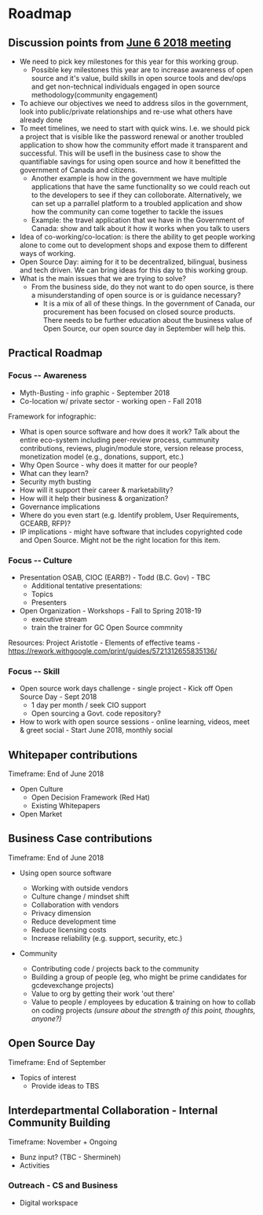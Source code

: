 # Roadmap

## Discussion points from [June 6 2018 meeting](June%206%202018%20WG%20meeting.md)

* We need to pick key milestones for this year for this working group.
  * Possible key milestones this year are to increase awareness of open source and it's value, build skills in open source tools and dev/ops and get non-technical individuals engaged in open source methodology(community engagement)
* To achieve our objectives we need to address silos in the government, look into public/private relationships and re-use what others have already done
* To meet timelines, we need to start with quick wins. I.e. we should pick a project that is visible like the password renewal or another troubled application to show how the community effort made it transparent and successful. This will be usefl in the business case to show the quantifiable savings for using open source and how it benefitted the government of Canada and citizens.
  * Another example is how in the government we have multiple applications that have the same functionality so we could reach out to the developers to see if they can colloborate. Alternatively, we can set up a parrallel platform to a troubled application and show how the community can come together to tackle the issues
  * Example: the travel application that we have in the Government of Canada: show and talk about it how it works when you talk to users
* Idea of co-working/co-location: is there the ability to get people working alone to come out to development shops and expose them to different ways of working.
* Open Source Day: aiming for it to be decentralized, bilingual, business and tech driven. We can bring ideas for this day to this working group.
* What is the main issues that we are trying to solve?
  * From the business side, do they not want to do open source, is there a misunderstanding of open source is or is guidance necessary?
    * It is a mix of all of these things. In the government of Canada, our procurement has been focused on closed source products. There needs to be further education about the business value of Open Source, our open source day in September will help this.

## Practical Roadmap

### Focus -- Awareness
* Myth-Busting - info graphic - September 2018
* Co-location w/ private sector - working open - Fall 2018

Framework for infographic:
* What is open source software and how does it work? Talk about the entire eco-system including peer-review process, cummunity contributions, reviews, plugin/module store, version release process, monetization model (e.g., donations, support, etc.)
* Why Open Source - why does it matter for our people?
* What can they learn?
* Security myth busting
* How will it support their career & marketability?
* How will it help their business & organization?
* Governance implications
* Where do you even start (e.g. Identify problem, User Requirements, GCEARB, RFP)?
* IP implications - might have software that includes copyrighted code and Open Source. Might not be the right location for this item. 

### Focus -- Culture
* Presentation OSAB, CIOC (EARB?) - Todd (B.C. Gov) - TBC
  * Additional tentative presentations:
   * Topics
   * Presenters
* Open Organization - Workshops - Fall to Spring 2018-19
   * executive stream
   * train the trainer for GC Open Source commnity

Resources: Project Aristotle - Elements of effective teams - https://rework.withgoogle.com/print/guides/5721312655835136/

### Focus -- Skill
* Open source work days challenge - single project - Kick off Open Source Day - Sept 2018
  * 1 day per month / seek CIO support
  * Open sourcing a Govt. code repository?
* How to work with open source sessions - online learning, videos, meet & greet social - Start June 2018, monthly social

## Whitepaper contributions

Timeframe: End of June 2018

* Open Culture
  * Open Decision Framework (Red Hat)
  * Existing Whitepapers
* Open Market

## Business Case contributions

Timeframe: End of June 2018

* Using open source software
  * Working with outside vendors
  * Culture change / mindset shift
  * Collaboration with vendors
  * Privacy dimension
  * Reduce development time
  * Reduce licensing costs
  * Increase reliability (e.g. support, security, etc.)

* Community
  * Contributing code / projects back to the community
  * Building a group of people (eg, who might be prime candidates for gcdevexchange projects)
  * Value to org by getting their work 'out there'
  * Value to people / employees by education & training on how to collab on coding projects _(unsure about the strength of this point, thoughts, anyone?)_

## Open Source Day

Timeframe: End of September

* Topics of interest
  * Provide ideas to TBS

## Interdepartmental Collaboration - Internal Community Building

Timeframe: November + Ongoing

* Bunz input? (TBC - Shermineh)
* Activities

### Outreach - CS and Business

* Digital workspace
